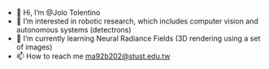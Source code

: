 - 👋 Hi, I’m @Jolo Tolentino
- 👀 I’m interested in robotic research, which includes computer vision and autonomous systems (detectrons)
- 🌱 I’m currently learning Neural Radiance Fields (3D rendering using a set of images)
- 📫 How to reach me ma92b202@stust.edu.tw

<!---
JoloTolentino/JoloTolentino is a ✨ special ✨ repository because its `README.md` (this file) appears on your GitHub profile.
You can click the Preview link to take a look at your changes.
--->
